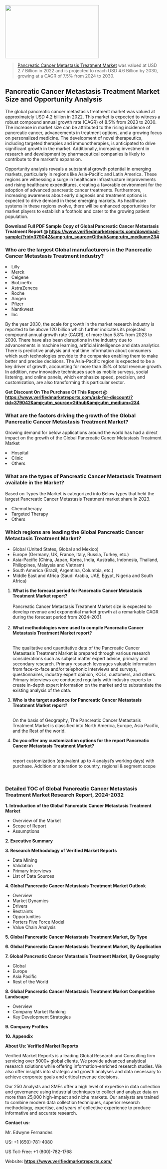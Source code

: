 
<img src="https://ffe5etoiles.com/wp-content/uploads/2024/12/MST1-300x171.png" alt="" width="300" height="171" class="alignnone size-medium wp-image-20088" /><blockquote><p><p><a href="https://www.verifiedmarketreports.com/download-sample/?rid=379042&utm_source=Github&utm_medium=234" target="_blank">Pancreatic Cancer Metastasis Treatment Market</a> was valued at USD 2.7 Billion in 2022 and is projected to reach USD 4.6 Billion by 2030, growing at a CAGR of 7.5% from 2024 to 2030.</p></blockquote><p><h2>Pancreatic Cancer Metastasis Treatment Market Size and Opportunity Analysis</h2><p>The global pancreatic cancer metastasis treatment market was valued at approximately USD 4.2 billion in 2022. This market is expected to witness a robust compound annual growth rate (CAGR) of 8.5% from 2023 to 2030. The increase in market size can be attributed to the rising incidence of pancreatic cancer, advancements in treatment options, and a growing focus on personalized medicine. The development of novel therapeutics, including targeted therapies and immunotherapies, is anticipated to drive significant growth in the market. Additionally, increasing investment in research and development by pharmaceutical companies is likely to contribute to the market's expansion.</p><p>Opportunity analysis reveals a substantial growth potential in emerging markets, particularly in regions like Asia-Pacific and Latin America. These regions are witnessing a surge in healthcare infrastructure improvements and rising healthcare expenditures, creating a favorable environment for the adoption of advanced pancreatic cancer treatments. Furthermore, increasing awareness about early diagnosis and treatment options is expected to drive demand in these emerging markets. As healthcare systems in these regions evolve, there will be enhanced opportunities for market players to establish a foothold and cater to the growing patient population.</p></p><p class=""><strong>Download Full PDF Sample Copy of Global Pancreatic Cancer Metastasis Treatment Report @ <a href="https://www.verifiedmarketreports.com/download-sample/?rid=379042&amp;utm_source=Github&amp;utm_medium=234" target="_blank">https://www.verifiedmarketreports.com/download-sample/?rid=379042&amp;utm_source=Github&amp;utm_medium=234</a></strong></p><h3 id="" class="">Who are the largest Global manufacturers in the Pancreatic Cancer Metastasis Treatment industry?</h3><p><li>Lilly</li><li> Merck</li><li> Celgene</li><li> BioLineRx</li><li> AstraZeneca</li><li> Roche</li><li> Amgen</li><li> Pfizer</li><li> Nantkwest</li><li> Inc</li></p><div class=""><div class="" dir="" data-message-author-role="" data-message-id="" data-message-model-slug=""><div class=""><div class=""><div class=""><div class="" dir="" data-message-author-role="" data-message-id="" data-message-model-slug=""><div class=""><div class=""><p>By the year 2030, the scale for growth in the market research industry is reported to be above 120 billion which further indicates its projected compound annual growth rate (CAGR), of more than 5.8% from 2023 to 2030. There have also been disruptions in the industry due to advancements in machine learning, artificial intelligence and data analytics There is predictive analysis and real time information about consumers which such technologies provide to the companies enabling them to make better and precise decisions. The Asia-Pacific region is expected to be a key driver of growth, accounting for more than 35% of total revenue growth. In addition, new innovative techniques such as mobile surveys, social listening, and online panels, which emphasize speed, precision, and customization, are also transforming this particular sector.</p><p><strong>Get Discount On The Purchase Of This Report @&nbsp; <a href="https://www.verifiedmarketreports.com/ask-for-discount/?rid=379042&amp;utm_source=Github&amp;utm_medium=234" target="_blank">https://www.verifiedmarketreports.com/ask-for-discount/?rid=379042&amp;utm_source=Github&amp;utm_medium=234</a></strong></p></div></div></div></div></div></div></div></div><h3 id="" class="">What are the factors driving the growth of the Global Pancreatic Cancer Metastasis Treatment Market?</h3><p id="" class="">Growing demand for below applications around the world has had a direct impact on the growth of the Global Pancreatic Cancer Metastasis Treatment Market</p><p id="" class=""><li>Hospital</li><li> Clinic</li><li> Others</li></p><h3 id="" class="">What are the types of Pancreatic Cancer Metastasis Treatment available in the Market?</h3><p id="" class="">Based on Types the Market is categorized into Below types that held the largest Pancreatic Cancer Metastasis Treatment market share In 2023.</p><p id="" class=""><li>Chemotherapy</li><li> Targeted Therapy</li><li> Others</li></p><h3 id="" class="">Which regions are leading the Global Pancreatic Cancer Metastasis Treatment Market?</h3><ul><li>Global (United States, Global and Mexico)</li><li>Europe (Germany, UK, France, Italy, Russia, Turkey, etc.)</li><li>Asia-Pacific (China, Japan, Korea, India, Australia, Indonesia, Thailand, Philippines, Malaysia and Vietnam)</li><li>South America (Brazil, Argentina, Columbia, etc.)</li><li>Middle East and Africa (Saudi Arabia, UAE, Egypt, Nigeria and South Africa)</li></ul><p><ol><li><strong>What is the forecast period for Pancreatic Cancer Metastasis Treatment Market report?<br /></strong><br /><span data-sheets-root="1" data-sheets-value="{&quot;1&quot;:2,&quot;2&quot;:&quot;XXXX size is expected to develop revenue and exponential market growth at a remarkable CAGR during the forecast period from 2024&ndash;2030.&quot;}" data-sheets-userformat="{&quot;2&quot;:12674,&quot;4&quot;:{&quot;1&quot;:2,&quot;2&quot;:16776960},&quot;10&quot;:2,&quot;11&quot;:0,&quot;15&quot;:&quot;Arial&quot;,&quot;16&quot;:12}">Pancreatic Cancer Metastasis Treatment Market size is expected to develop revenue and exponential market growth at a remarkable CAGR during the forecast period from 2024&ndash;2031.</span><br /><br /></li><li><strong>What methodologies were used to compile Pancreatic Cancer Metastasis Treatment Market report?<br /><br /></strong><p>The qualitative and quantitative data of the&nbsp;Pancreatic Cancer Metastasis Treatment Market is prepared through various research considerations such as subject matter expert advice, primary and secondary research. Primary research leverages valuable information from face-to-face and/or telephonic interviews and surveys, questionnaires, industry expert opinion, KOLs, customers, and others. Primary interviews are conducted regularly with industry experts to create in-depth expert information on the market and to substantiate the existing analysis of the data.&nbsp;</p></li><li><strong>Who is the target audience for Pancreatic Cancer Metastasis Treatment Market report?<br /><br /></strong><p>On the basis of Geography, The&nbsp;Pancreatic Cancer Metastasis Treatment Market is classified into North America, Europe, Asia Pacific, and the Rest of the world.</p></li><li><strong>Do you offer any customization options for the report Pancreatic Cancer Metastasis Treatment Market?<br /><br /></strong><p>report customization (equivalent up to 4 analyst&rsquo;s working days) with purchase. Addition or alteration to country, regional &amp; segment scope</p><p>&nbsp;</p></li></ol></p><h3 id="" class="">Detailed TOC of Global Pancreatic Cancer Metastasis Treatment Market Research Report, 2024-2032</h3><p id="" class=""><strong>1. Introduction of the Global Pancreatic Cancer Metastasis Treatment Market</strong></p><ul><li>Overview of the Market</li><li>Scope of Report</li><li>Assumptions</li></ul><p id="" class=""><strong>2. Executive Summary</strong></p><p id="" class=""><strong>3. Research Methodology of&nbsp;Verified Market Reports</strong></p><ul><li>Data Mining</li><li>Validation</li><li>Primary Interviews</li><li>List of Data Sources</li></ul><p id="" class=""><strong>4. Global Pancreatic Cancer Metastasis Treatment Market Outlook</strong></p><ul><li>Overview</li><li>Market Dynamics</li><li>Drivers</li><li>Restraints</li><li>Opportunities</li><li>Porters Five Force Model</li><li>Value Chain Analysis</li></ul><p id="" class=""><strong>5. Global Pancreatic Cancer Metastasis Treatment Market, By&nbsp;Type</strong></p><p id="" class=""><strong>6. Global Pancreatic Cancer Metastasis Treatment Market, By Application</strong></p><p id="" class=""><strong>7. Global Pancreatic Cancer Metastasis Treatment Market, By Geography</strong></p><ul><li>Global</li><li>Europe</li><li>Asia Pacific</li><li>Rest of the World</li></ul><p id="" class=""><strong>8. Global Pancreatic Cancer Metastasis Treatment Market Competitive Landscape</strong></p><ul><li>Overview</li><li>Company Market Ranking</li><li>Key Development Strategies</li></ul><p id="" class=""><strong>9. Company Profiles</strong></p><p id="" class=""><strong>10. Appendix</strong></p><p id="" class=""><strong>About Us: Verified Market Reports</strong></p><p id="" class="">Verified Market Reports is a leading Global Research and Consulting firm servicing over 5000+ global clients. We provide advanced analytical research solutions while offering information-enriched research studies. We also offer insights into strategic and growth analyses and data necessary to achieve corporate goals and critical revenue decisions.</p><p id="" class="">Our 250 Analysts and SMEs offer a high level of expertise in data collection and governance using industrial techniques to collect and analyze data on more than 25,000 high-impact and niche markets. Our analysts are trained to combine modern data collection techniques, superior research methodology, expertise, and years of collective experience to produce informative and accurate research.</p><p id="" class=""><strong>Contact us:</strong></p><p id="" class="">Mr. Edwyne Fernandes</p><p id="" class="">US: +1 (650)-781-4080</p><p id="" class="">US Toll-Free: +1 (800)-782-1768</p><p id="" class="">Website: <a target="" data-test-app-aware-link=""><strong>https://www.verifiedmarketreports.com/</strong></a></p>
